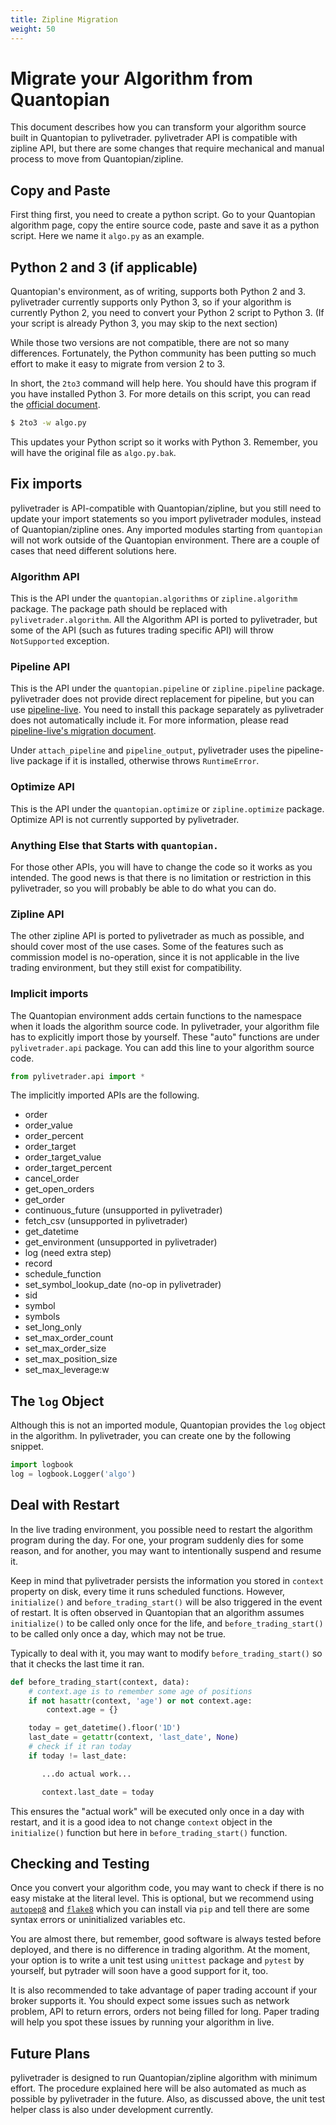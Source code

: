 ```yaml
---
title: Zipline Migration
weight: 50
---
```

# Migrate your Algorithm from Quantopian

This document describes how you can transform your algorithm source built in
Quantopian to pylivetrader. pylivetrader API is compatible with zipline API,
but there are some changes that require mechanical and manual process to
move from Quantopian/zipline.

## Copy and Paste
First thing first, you need to create a python script. Go to your Quantopian
algorithm page, copy the entire source code, paste and save it as a
python script. Here we name it `algo.py` as an example.

## Python 2 and 3 (if applicable)
Quantopian's environment, as of writing, supports both Python 2 and 3.
pylivetrader currently supports only Python 3, so if your algorithm is
currently Python 2, you need to convert your Python 2 script to Python 3.
(If your script is already Python 3, you may skip to the next section)

While those two versions are not compatible, there are not so many differences.
Fortunately, the Python community has been putting so much effort to make it 
easy to migrate from version 2 to 3.

In short, the `2to3` command will help here.  You should have this program
if you have installed Python 3. For more details on this script, you can
read the [official document](https://docs.python.org/3.6/library/2to3.html).

```sh
$ 2to3 -w algo.py
```

This updates your Python script so it works with Python 3. Remember, you
will have the original file as `algo.py.bak`.

## Fix imports
pylivetrader is API-compatible with Quantopian/zipline, but you still need to
update your import statements so you import pylivetrader modules, instead of
Quantopian/zipline ones. Any imported modules starting from `quantopian`
will not work outside of the Quantopian environment. There are a couple of cases
that need different solutions here.

### Algorithm API
This is the API under the `quantopian.algorithms` or `zipline.algorithm`
package. The package path should be replaced with `pylivetrader.algorithm`.
All the Algorithm API is ported to pylivetrader, but some of the API (such as
futures trading specific API) will throw `NotSupported` exception.

### Pipeline API
This is the API under the `quantopian.pipeline` or `zipline.pipeline` package.
pylivetrader does not provide direct replacement for pipeline, but you can
use [pipeline-live](https://github.com/alpacahq/pipeline-live). You need to
install this package separately as pylivetrader does not automatically
include it.  For more information,
please read [pipeline-live's migration document](https://github.com/alpacahq/pipeline-live/blob/master/migration.md).

Under `attach_pipeline` and `pipeline_output`, pylivetrader uses
the pipeline-live package if it is installed, otherwise throws `RuntimeError`.

### Optimize API
This is the API under the `quantopian.optimize` or `zipline.optimize`
package. Optimize API
is not currently supported by pylivetrader.

### Anything Else that Starts with `quantopian.`
For those other APIs, you will have to change the code so it works as you
intended.  The good news is that there is no limitation or restriction in this
pylivetrader, so you will probably be able to do what you can do.

### Zipline API
The other zipline API is ported to pylivetrader as much as possible, and
should cover most of the use cases. Some of the features such as commission
model is no-operation, since it is not applicable in the live trading
environment, but they still exist for compatibility.

### Implicit imports
The Quantopian environment adds certain functions to the namespace
when it loads the algorithm source code. In pylivetrader, your algorithm
file has to explicitly import those by yourself.  These "auto" functions
are under `pylivetrader.api` package.  You can add this line to your
algorithm source code.

```py
from pylivetrader.api import *
```

The implicitly imported APIs are the following.

- order
- order_value
- order_percent
- order_target
- order_target_value
- order_target_percent
- cancel_order
- get_open_orders
- get_order
- continuous_future (unsupported in pylivetrader)
- fetch_csv (unsupported in pylivetrader)
- get_datetime
- get_environment (unsupported in pylivetrader)
- log (need extra step)
- record
- schedule_function
- set_symbol_lookup_date (no-op in pylivetrader)
- sid
- symbol
- symbols
- set_long_only
- set_max_order_count
- set_max_order_size
- set_max_position_size
- set_max_leverage:w

## The `log` Object
Although this is not an imported module, Quantopian provides
the `log` object in the algorithm. In pylivetrader, you can create
one by the following snippet.

```py
import logbook
log = logbook.Logger('algo')
```

## Deal with Restart
In the live trading environment, you possible need to restart the
algorithm program during the day. For one, your program suddenly dies
for some reason, and for another, you may want to intentionally suspend
and resume it.

Keep in mind that pylivetrader persists the information you stored
in `context` property on disk, every time it runs scheduled functions.
However, `initialize()` and `before_trading_start()` will be also triggered
in the event of restart. It is often observed in Quantopian that an
algorithm assumes `initialize()` to be called only once for the life, and
`before_trading_start()` to be called only once a day, which may not be
true.

Typically to deal with it, you may want to modify `before_trading_start()`
so that it checks the last time it ran.

```py
def before_trading_start(context, data):
    # context.age is to remember some age of positions
    if not hasattr(context, 'age') or not context.age:
        context.age = {}

    today = get_datetime().floor('1D')
    last_date = getattr(context, 'last_date', None)
    # check if it ran today
    if today != last_date:

       ...do actual work...

       context.last_date = today
```

This ensures the "actual work" will be executed only once in a day
with restart, and it is a good idea to not change `context` object
in the `initialize()` function but here in `before_trading_start()`
function.


## Checking and Testing
Once you convert your algorithm code, you may want to check if there is
no easy mistake at the literal level. This is optional, but we recommend
using [`autopep8`](https://pypi.org/project/autopep8/) and
[`flake8`](https://pypi.org/project/flake8/) which you can install via
`pip` and tell there are some syntax errors or uninitialized variables etc.

You are almost there, but remember, good software is always tested before
deployed, and there is no difference in trading algorithm. At the moment,
your option is to write a unit test using `unittest` package and `pytest`
by yourself, but pytrader will soon have a good support for it, too.

It is also recommended to take advantage of paper trading account if your
broker supports it. You should expect some issues such as network problem,
API to return errors, orders not being filled for long. Paper trading will
help you spot these issues by running your algorithm in live.

## Future Plans
pylivetrader is designed to run Quantopian/zipline algorithm with minimum
effort. The procedure explained here will be also automated as much as
possible by pylivetrader in the future. Also, as discussed above, the
unit test helper class is also under development currently.